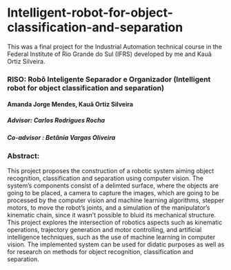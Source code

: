 # Intelligent-robot-for-object-classification-and-separation

This was a final project for the Industrial Automation technical course in the Federal Institute of Rio Grande do Sul (IFRS) developed by me and Kauã Ortiz Silveira. 

### RISO: Robô Inteligente Separador e Organizador (Intelligent robot for object classification and separation)
#### Amanda Jorge Mendes, Kauã Ortiz Silveira
##### Advisor: Carlos Rodrigues Rocha
##### Co-advisor : Betânia Vargas Oliveira

### Abstract:
This project proposes the construction of a robotic system aiming object recognition, classification and separation using computer vision. The system’s components consist of a delimted surface, where the objects are going to be placed, a camera to capture the images, which are going to be processed by the computer vision and machine learning algorithms, stepper motors, to move the robot’s joints, and a simulation of the manipulator’s kinematic chain, since it wasn’t possible to bluid its mechanical structure. This project explores the intersection of robotics aspects such as kinematic operations, trajectory generation and motor controlling, and artificial intelligence techniques, such as the use of machine learning in computer vision. The implemented system can be used for didatic purposes as well as for research on methods for object recognition, classification and separation.
